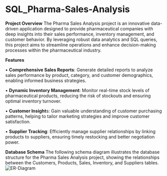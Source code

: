 # SQL_Pharma-Sales-Analysis

**Project Overview**
The Pharma Sales Analysis project is an innovative data-driven application designed to provide pharmaceutical companies with deep insights into their sales performance, inventory management, and customer behavior. By leveraging robust data analytics and SQL queries, this project aims to streamline operations and enhance decision-making processes within the pharmaceutical industry.

**Features**

•	**Comprehensive Sales Reports**: Generate detailed reports to analyze sales performance by product, category, and customer demographics, enabling informed business strategies.

•	**Dynamic Inventory Management**: Monitor real-time stock levels of pharmaceutical products, reducing the risk of stockouts and ensuring optimal inventory turnover.

•	**Customer Insight**s: Gain valuable understanding of customer purchasing patterns, helping to tailor marketing strategies and improve customer satisfaction.

•	**Supplier Tracking**: Efficiently manage supplier relationships by linking products to suppliers, ensuring timely restocking and better negotiation power.

**Database Schema**
The following schema diagram illustrates the database structure for the Pharma Sales Analysis project, showing the relationships between the Customers, Products, Sales, Inventory, and Suppliers tables. ![ER-Diagram](https://github.com/user-attachments/assets/84031d90-6275-4dc2-90b0-04bc24ae4e5a)







